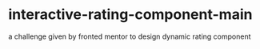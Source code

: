 # interactive-rating-component-main
a challenge given by fronted mentor to design dynamic rating component
